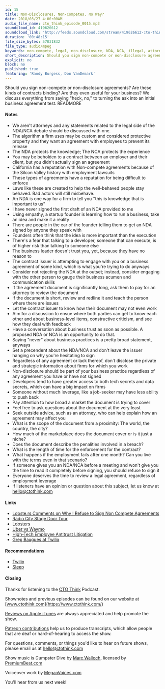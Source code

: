 ```yaml
---
id: 15
title: Non-Disclosures, Non-Competes, No Way?
date: 2018/03/27 4:00:00AM
audio_file_name: cto_think_episode_0015.mp3
soundcloud_id: 419626612
soundcloud_link: 'http://feeds.soundcloud.com/stream/419626612-cto-think-episode-15-non-disclosures-non-competes-no-way.mp3'
duration: '00:48:15'
file_size_bytes: 57031832
file_type: audio/mpeg
keywords: non-compete, legal, non-disclosure, NDA, NCA, illegal, attorney, contract, employment, cto, chief technology officer
short_description: Should you sign non-compete or non-disclosure agreements? Are these kinds of contracts binding? Are they even useful for your business? We discuss everything from saying "heck, no," to turning the ask into an initial business agreement test.
explicit: no
block: no
published: true
featuring: 'Randy Burgess, Don VanDemark'
---
```

Should you sign non-compete or non-disclosure agreements? Are these kinds of contracts binding? Are they even useful for your business? We discuss everything from saying "heck, no," to turning the ask into an initial business agreement test.
READMORE

#### Notes

* We aren't attorneys and any statements related to the legal side of the NDA/NCA debate should be discussed with one.
* The algorithm a firm uses may be custom and considered protective property and they want an agreement with employees to prevent its release
* The NDA protects the knowledge; The NCA protects the experience
* You may be beholden to a contract between an employer and their client, but you didn't actually sign an agreement
* California has a reputation with Non-compete agreements because of the Silcon Valley history with employment lawsuits
* These types of agreements have a reputation for being difficult to enforce
* Laws like these are created to help the well-behaved people stay behaved. Bad actors will still misbehave.
* An NDA is one way for a firm to tell you "this is knowledge that is important to us"
* I have never signed the first draft of an NDA provided to me
* Using empathy, a startup founder is learning how to run a business, take an idea and make it a reality
* There are people in the ear of the founder telling them to get an NDA signed by anyone they speak with
* Founders often think that the idea is more important than the execution
* There's a fear that talking to a developer, someone that can execute, is of higher risk than talking to someone else
* The business leader doesn't trust you, yet, because they have no reason to
* The contract issuer is attempting to engage with you on a business agreement of some kind, which is what you're trying to do anyways
* Consider not rejecting the NDA at the outset; instead, consider engaging with the other person to gauge their business acumen and communication skills
* If the agreement document is significantly long, ask them to pay for an attorney to review the document
* If the document is short, review and redline it and teach the person where there are issues
* Let the contract issuer to know how their document may not even work
* Aim for a discussion to ensue where both parties can get to know each other and about business-level items, constructive criticism, and see how they deal with feedback
* Have a conversation about business trust as soon as possible. A proposed NDA or NCA is an opportunity to do that.
* Saying "never" about business practices is a pretty broad statement, anyways
* Set a precendent about the NDA/NCA and don't leave the issuer hanging on why you're hesitating to sign
* Regardless of any agreement or lack thereof, don't disclose the private and strategic information about firms for which you work
* Non-disclosure should be part of your business practice regardless of any agreement you have or have not signed
* Developers tend to have greater access to both tech secrets and data secrets, which can have a big impact on firms
* Someone without much leverage, like a job-seeker may have less ability to push back
* Pay attention to how broad a market the document is trying to cover
* Feel free to ask questions about the document at the very least
* Seek outside advice, such as an attorney, who can help explain how an agreement may affect you
* What is the scope of the document from a proximity: The world, the country, the city?
* How much of the marketplace does the document cover or is it just a niche?
* Does the document describe the penalities involved in a breach?
* What is the length of time for the enforcement for the contract?
* What happens if the employment fails after one month? Can you live with the terms even in that scenario?
* If someone gives you an NDA/NCA before a meeting and won't give you the time to read it completely before signing, you should refuse to sign it
* Everyone deserves the time to review a legal agreement, regardless of employment leverage
* If listeners have an opinion or question about this subject, let us know at hello@ctothink.com

#### Links

* [Lobste.rs Comments on Why I Refuse to Sign Non Compete Agreements](https://lobste.rs/s/nddqqr/why_i_refuse_sign_non_compete_agreements)
* [Radio City Stage Door Tour](https://www.rockefellercenter.com/shops/radio-city-stage-door-tour/)
* [Lobsters](https://lobste.rs)
* [Uber vs Waymo](https://en.wikipedia.org/wiki/Waymo#Waymo_LLC_v._Uber_Technologies,_Inc._et_al.)
* [High-Tech Employee Antitrust Litigation](https://en.wikipedia.org/wiki/High-Tech_Employee_Antitrust_Litigation)
* [Greg Baugues at Twilio](https://www.linkedin.com/in/gregbaugues)

#### Recommendations

* [Twilio](https://www.twilio.com/)
* [Sleep](https://en.wikipedia.org/wiki/Sleep)

#### Closing

Thanks for listening to the [CTO Think](https://www.ctothink.com) Podcast.  

Shownotes and previous episodes can be found on our website at [www.ctothink.com](https://www.ctothink.com/)  

[Reviews on Apple iTunes](https://itunes.apple.com/us/podcast/cto-think/id1331281544) are always appreciated and help promote the show.  

[Patreon contributions](https://www.patreon.com/ctothink) help us to produce transcripts, which allow people that are deaf or hard-of-hearing to access the show.  

For questions, comments, or things you'd like to hear on future shows, please email us at [hello@ctothink.com](mailto:hello@ctothink.com)  

Show music is Dumpster Dive by [Marc Walloch](http://marcwalloch.com/), licensed by [PremiumBeat.com](https://www.premiumbeat.com)  

Voiceover work by [MeganVoices.com](http://www.meganvoices.com)  

You'll hear from us next week!  

